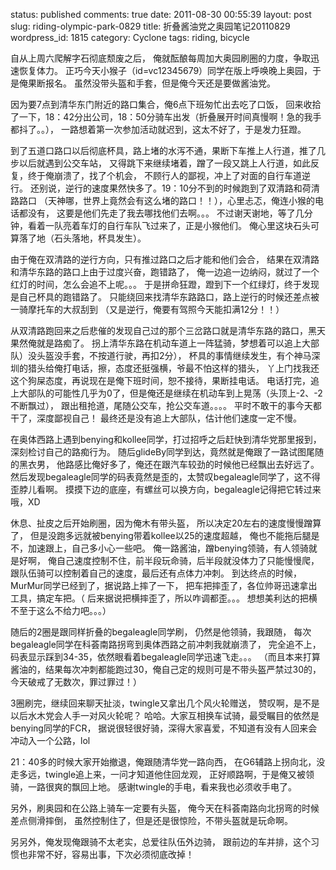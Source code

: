 status: published
comments: true
date: 2011-08-30 00:55:39
layout: post
slug: riding-olympic-park-0829
title: 折叠酱油党之奥园笔记20110829
wordpress_id: 1815
category: Cyclone
tags: riding, bicycle

自从上周六爬解字石彻底颓废之后，
俺就酝酿每周加大奥园刷圈的力度，争取迅速恢复体力。
正巧今天小猴子（id=vc12345679）同学在版上呼唤晚上奥园，于是俺果断报名。
虽然没带头盔和手套，但是俺今天还是要做酱油党。

因为要7点到清华东门附近的路口集合，俺6点下班匆忙出去吃了口饭，
回来收拾了一下，18：42分出公司，18：50分骑车出发（折叠展开时间真慢啊！急的我手都抖了。。），
一路想着第一次参加活动就迟到，这太不好了，于是发力狂蹬。

到了五道口路口以后彻底杯具，路上堵的水泻不通，果断下车推上人行道，推了几步以后就遇到公交车站，
又得跳下来继续堵着，蹭了一段又跳上人行道，如此反复，终于俺崩溃了，找了个机会，
不顾行人的鄙视，冲上了对面的自行车道逆行。
还别说，逆行的速度果然快多了。19：10分不到的时候跑到了双清路和荷清路路口
（天神哪，世界上竟然会有这么堵的路口！！），心里忐忑，俺连小猴的电话都没有，
这要是他们先走了我去哪找他们去啊。。。
不过谢天谢地，等了几分钟，看着一队亮着车灯的自行车队飞过来了，正是小猴他们。
俺心里这块石头可算落了地（石头落地，杯具发生）。

由于俺在双清路的逆行方向，只有推过路口之后才能和他们会合，
结果在双清路和清华东路的路口上由于过度兴奋，跑错路了，
俺一边追一边纳闷，就过了一个红灯的时间，怎么会追不上呢。。。
于是拼命狂蹬，蹬到下一个红绿灯，终于发现是自己杯具的跑错路了。
只能绕回来找清华东路路口，路上逆行的时候还差点被一骑摩托车的大叔刮到
（又是逆行，俺要有驾照今天能扣满12分！！）

从双清路跑回来之后悲催的发现自己过的那个三岔路口就是清华东路的路口，黑天果然俺就是路痴了。
拐上清华东路在机动车道上一阵猛骑，梦想着可以追上大部队）没头盔没手套，不按道行驶，再扣2分），
杯具的事情继续发生，有个神马深圳的猎头给俺打电话，擦，态度还挺强横，爷最不怕这样的猎头，
丫上门找我还这个狗屎态度，再说现在是俺下班时间，恕不接待，果断挂电话。
电话打完，追上大部队的可能性几乎为0了，但是俺还是继续在机动车到上晃荡（头顶上-2、-2不断飘过），
跟出租抢道，尾随公交车，抢公交车道。。。。
平时不敢干的事今天都干了，深度鄙视自己！
最终还是没有追上大部队，估计他们速度一定不慢。

在奥体西路上遇到benying和kollee同学，打过招呼之后赶快到清华党那里报到，深刻检讨自己的路痴行为。
随后glideBy同学到达，竟然就是俺跟了一路试图尾随的黑衣男，
他路感比俺好多了，俺还在跟汽车较劲的时候他已经飘出去好远了。
然后发现begaleagle同学的码表竟然是歪的，太赞叹begaleagle同学了，这不得歪脖儿看啊。
摸摸下边的底座，有螺丝可以换方向，begaleagle记得把它转过来哦，XD

休息、扯皮之后开始刷圈，因为俺木有带头盔，
所以决定20左右的速度慢慢蹭算了，
但是没跑多远就被benying带着kollee以25的速度超越，
俺也不能拖后腿是不，加速跟上，自己多小心一些吧。
俺一路酱油，蹭benying领骑，有人领骑就是好啊，
俺自己速度控制不住，前半段玩命骑，后半段就没体力了只能慢慢爬，
跟队伍骑可以控制着自己的速度，最后还有点体力冲刺。
到达终点的时候，MurMur同学已经到了，据说路上摔了一下，
把车把摔歪了，各位帅哥迅速拿出工具，搞定车把。（
后来据说把横摔歪了，所以咋调都歪。。。 想想美利达的把横不至于这么不给力吧。。。）

随后的2圈是跟同样折叠的begaleagle同学刷，
仍然是他领骑，我跟随，
每次begaleagle同学在科荟南路拐弯到奥体西路之前冲刺我就崩溃了，
完全追不上，码表显示踩到34-35，依然眼看着begaleagle同学迅速飞走。。。
（而且本来打算酱油的，结果每次冲刺都能跑过30，俺自己定的规则可是不带头盔严禁过30的，今天破戒了无数次，罪过罪过！）

3圈刷完，继续回来聊天扯淡，twingle又拿出几个风火轮赠送，
赞叹啊，是不是以后水木党会人手一对风火轮呢？ 
哈哈。大家互相换车试骑，最受瞩目的依然是benying同学的FCR，
据说很轻很好骑，深得大家喜爱，不知道有没有人回来会冲动入一个公路，lol

21：40多的时候大家开始撤退，俺跟随清华党一路向西，
在G6辅路上拐向北，没走多远，twingle追上来，一问才知道他住回龙观，
正好顺路啊，于是俺又被领骑，一路很爽的飘回上地。
感谢twingle的手电，看来我也必须收手电了。

另外，刷奥园和在公路上骑车一定要有头盔，
俺今天在科荟南路向北拐弯的时候差点侧滑摔倒，
虽然控制住了，但是还是很惊险，不带头盔就是玩命啊。

另另外，俺发现俺跟骑不太老实，总爱往队伍外边骑，
跟前边的车并排，这个习惯也非常不好，容易出事，下次必须彻底改掉！

